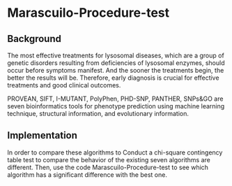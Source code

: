 # Marascuilo-Procedure-test

## Background

The most effective treatments for lysosomal diseases, which are a group of genetic disorders resulting from deficiencies of lysosomal enzymes, should occur before symptoms manifest. And the sooner the treatments begin, the better the results will be. Therefore, early diagnosis is crucial for effective treatments and good clinical outcomes.

PROVEAN, SIFT, I-MUTANT, PolyPhen, PHD-SNP, PANTHER, SNPs&GO are seven bioinformatics tools for phenotype prediction using machine learning technique, structural information, and evolutionary information. 

## Implementation

In order to compare these algorithms to Conduct a chi-square contingency table test to compare the behavior of the existing seven algorithms are different. Then, use the code Marascuilo-Procedure-test to see which algorithm has a significant difference with the best one. 
